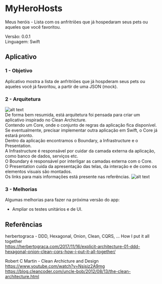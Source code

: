# MyHeroHosts
Meus heróis - Lista com os anfritriões que já hospedaram seus pets ou aqueles que você favoritou.

Versão: 0.0.1<br>
Linguagem: Swift<br>

## Aplicativo

### 1 - Objetivo

Aplicativo mostra a lista de anfritriões que já hospderam seus pets ou aqueles você já favoritou, a partir de uma JSON (mock).<br>

### 2 - Arquitetura

![alt text](https://blog.cleancoder.com/uncle-bob/images/2012-08-13-the-clean-architecture/CleanArchitecture.jpg)<br>
De forma bem resumida, está arquitetura foi pensada para criar um aplicativo inspirado no Clean Archicture. <br>
Contendo um Core, onde o conjunto de regras da aplicação fica disponível. Se eventualmente, precisar implementar
outra aplicação em Swift, o Core já estará pronto.<br>
Dentro da aplicação encontramos o Boundary, a Infrastructure e o Presentation.<br>
A Infrastructure é responsável por cuidar da camada externa da aplicação, como banco de
dados, serviços etc.<br> 
O Boundary é responsável por interligar as camadas externa com o Core.<br>
O Presentation cuida da apresentação das telas, da interação e de como os elementos visuais são montados.<br>
Os links para mais informações está presente nas referências.
![alt text](https://herbertograca.files.wordpress.com/2018/11/070-explicit-architecture-svg.png)

### 3 - Melhorias

Algumas melhorias para fazer na próxima versão do app:<br>
- Ampliar os testes unitários e de UI.

## Referências

herbertograca - DDD, Hexagonal, Onion, Clean, CQRS, … How I put it all together<br>
https://herbertograca.com/2017/11/16/explicit-architecture-01-ddd-hexagonal-onion-clean-cqrs-how-i-put-it-all-together/

Robert C Martin - Clean Archicture and Design<br>
https://www.youtube.com/watch?v=Nsjsiz2A9mg
https://blog.cleancoder.com/uncle-bob/2012/08/13/the-clean-architecture.html
